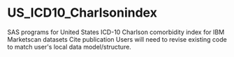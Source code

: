# US_ICD10_Charlsonindex
SAS programs for United States ICD-10 Charlson comorbidity index for IBM Marketscan datasets
Cite publication
Users will need to revise existing code to match user's local data model/structure.
